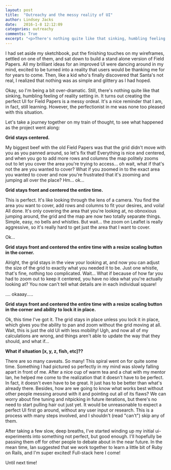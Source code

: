 ```yaml
---
layout: post
title:  "Outreachy and the messy reality of UI"
author: Lindsey Jacks
date:   2016-1-8 12:12:09
categories: outreachy
comments: True
excerpt: "<p>There's nothing quite like that sinking, humbling feeling of reality setting in. It turns out creating the perfect UI for Field Papers is a complicated, messy ordeal. It's a nice reminder that I am, in fact, still learning.</p>"
---
```


I had set aside my sketchbook, put the finishing touches on my wireframes, settled on one of them, and sat down to build a stand alone version of Field Papers. All my brilliant ideas for an improved UI were dancing around in my mind, excited to be turned into a reality that users would be thanking me for for years to come. Then, like a kid who's finally discovered that Santa's not real, I realized that nothing was as simple and glittery as I had hoped.

Okay, so I'm being a bit over-dramatic. Still, there's nothing quite like that sinking, humbling feeling of reality setting in. It turns out creating the perfect UI for Field Papers is a messy ordeal. It's a nice reminder that I am, in fact, still learning. However, the perfectionist in me was none too pleased with this situation.

Let's take a journey together on my train of thought, to see what happened as the project went along:

__Grid stays centered.__

My biggest beef with the old Field Papers was that the grid didn't move with you as you panned around, so let's fix that! Everything is nice and centered, and when you go to add more rows and columns the map politely zooms out to let you cover the area you're trying to access... oh wait, what if that's not the are you wanted to cover? What if you zoomed in to the exact area you wanted to cover and now you're frustrated that it's zooming and jumping all over the place? Hm... ok...

__Grid stays front and centered the entire time.__

This is perfect. It's like looking through the lens of a camera. You find the area you want to cover, add rows and columns to fit your desires, and voila! All done. It's only covering the area that you're looking at, no obnoxious jumping around, the grid and the map are now two totally separate things. Simple, easy, no bells and whistles. But wait... the zoom on Leaflet is really aggressive, so it's really hard to get just the area that I want to cover.

Ok...

__Grid stays front and centered the entire time with a resize scaling button in the corner.__

Alright, the grid stays in the view your looking at, and now you can adjust the size of the grid to exactly what you needed it to be. Just one whistle, that's fine, nothing too complicated. Wait... What if because of how far you had to zoom out to keep it centered, you have no idea what you're actually looking at? You now can't tell what details are in each individual square!

.... okaaay.....

__Grid stays front and centered the entire time with a resize scaling button in the corner and ability to lock it in place.__

Ok, this time I've got it. The grid stays in place unless you lock it in place, which gives you the ability to pan and zoom without the grid moving at all. Wait, this is just the old UI with less mobility! Ugh, and now all of my calculations are wrong, and things aren't able to update the way that they should, and what if...

__What if situation [x, y, z, fish, etc]??__

There are so many caveats. So many! This spiral went on for quite some time. Something I had pictured so perfectly in my mind was slowly falling apart in front of me. After a nice cup of warm tea and a chat with my mentor Ian, he helped me come to the realization that it doesn't have to be perfect. In fact, it doesn't even have to be great. It just has to be better than what's already there. Besides, how are we going to know what works best without other people messing around with it and pointing out all of its flaws? We can worry about fine tuning and nitpicking in future iterations, but there's no need to start pulling hair out just yet. It would be unreasonable to expect a perfect UI first go around, without any user input or research. This is a process with many steps involved, and I shouldn't (read "can't") skip any of them.

After taking a few slow, deep breaths, I've started winding up my initial ui-experiments into something not perfect, but good enough. I'll hopefully be passing them off for other people to debate about in the near future. In the mean time, Ian suggested that we work together to learn a little bit of Ruby on Rails, and I'm super excited! Full-stack here I come!

Until next time!
